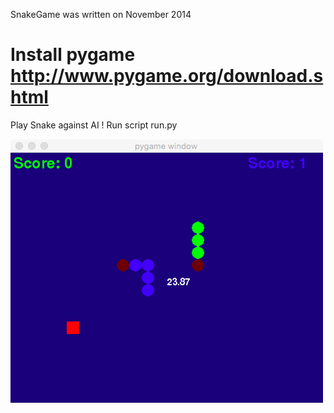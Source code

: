 SnakeGame was written on November 2014

Install pygame http://www.pygame.org/download.shtml
=========

Play Snake against AI !
Run script run.py

![alt tag](./snake_game.png)
